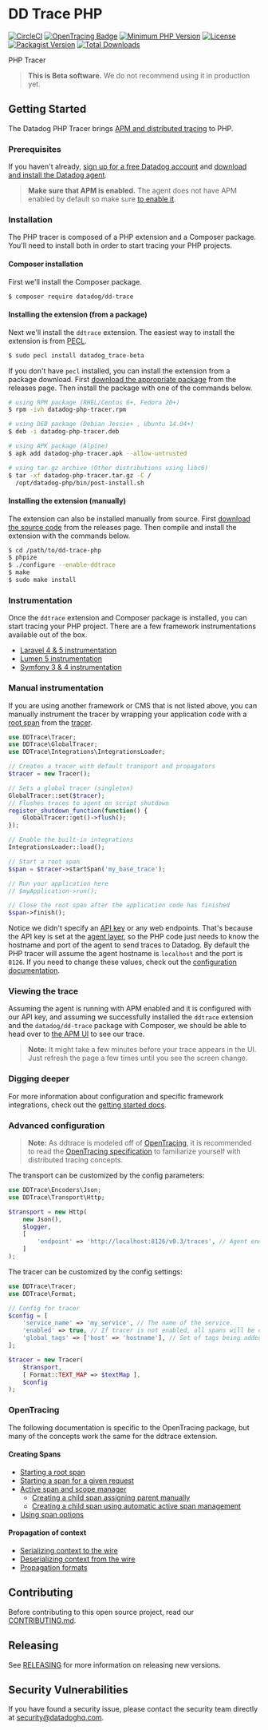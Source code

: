 # DD Trace PHP

[![CircleCI](https://circleci.com/gh/DataDog/dd-trace-php/tree/master.svg?style=svg)](https://circleci.com/gh/DataDog/dd-trace-php/tree/master)
[![OpenTracing Badge](https://img.shields.io/badge/OpenTracing-enabled-blue.svg)](http://opentracing.io)
[![Minimum PHP Version](https://img.shields.io/badge/php-%3E%3D%205.6-8892BF.svg)](https://php.net/)
[![License](https://img.shields.io/badge/License-BSD%203--Clause-blue.svg)](LICENSE)
[![Packagist Version](https://img.shields.io/packagist/v/datadog/dd-trace.svg)](https://packagist.org/packages/datadog/dd-trace)
[![Total Downloads](https://img.shields.io/packagist/dt/datadog/dd-trace.svg)](https://packagist.org/packages/datadog/dd-trace)

PHP Tracer

> **This is Beta software.** We do not recommend using it in production yet.

## Getting Started

The Datadog PHP Tracer brings [APM and distributed tracing](https://docs.datadoghq.com/tracing/) to PHP.

### Prerequisites

If you haven't already, [sign up for a free Datadog account](https://www.datadoghq.com/) and [download and install the Datadog agent](https://docs.datadoghq.com/tracing/setup/?tab=agent630).

> **Make sure that APM is enabled.** The agent does not have APM enabled by default so make sure [to enable it](https://docs.datadoghq.com/tracing/setup/?tab=agent630#agent-configuration).

### Installation

The PHP tracer is composed of a PHP extension and a Composer package. You'll need to install both in order to start tracing your PHP projects.

#### Composer installation

First we'll install the Composer package.

```bash
$ composer require datadog/dd-trace
```

#### Installing the extension (from a package)

Next we'll install the `ddtrace` extension. The easiest way to install the extension is from [PECL](https://pecl.php.net/package/datadog_trace).

```bash
$ sudo pecl install datadog_trace-beta
```

If you don't have `pecl` installed, you can install the extension from a package download. First [download the appropriate package](https://github.com/DataDog/dd-trace-php/releases) from the releases page. Then install the package with one of the commands below.

```bash
# using RPM package (RHEL/Centos 6+, Fedora 20+)
$ rpm -ivh datadog-php-tracer.rpm

# using DEB package (Debian Jessie+ , Ubuntu 14.04+)
$ deb -i datadog-php-tracer.deb

# using APK package (Alpine)
$ apk add datadog-php-tracer.apk --allow-untrusted

# using tar.gz archive (Other distributions using libc6)
$ tar -xf datadog-php-tracer.tar.gz -C /
  /opt/datadog-php/bin/post-install.sh
```

#### Installing the extension (manually)

The extension can also be installed manually from source. First [download the source code](https://github.com/DataDog/dd-trace-php/releases) from the releases page. Then compile and install the extension with the commands below.

```bash
$ cd /path/to/dd-trace-php
$ phpize
$ ./configure --enable-ddtrace
$ make
$ sudo make install
```

### Instrumentation

Once the `ddtrace` extension and Composer package is installed, you can start tracing your PHP project. There are a few framework instrumentations available out of the box.

* [Laravel 4 & 5 instrumentation](docs/getting_started.md#laravel-integration)
* [Lumen 5 instrumentation](docs/getting_started.md#lumen-integration)
* [Symfony 3 & 4 instrumentation](docs/getting_started.md#symfony-integration)

### Manual instrumentation

If you are using another framework or CMS that is not listed above, you can manually instrument the tracer by wrapping your application code with a [root span](https://docs.datadoghq.com/tracing/visualization/#spans) from the [tracer](https://docs.datadoghq.com/tracing/visualization/#trace).

```php
use DDTrace\Tracer;
use DDTrace\GlobalTracer;
use DDTrace\Integrations\IntegrationsLoader;

// Creates a tracer with default transport and propagators
$tracer = new Tracer();

// Sets a global tracer (singleton)
GlobalTracer::set($tracer);
// Flushes traces to agent on script shutdown
register_shutdown_function(function() {
    GlobalTracer::get()->flush();
});

// Enable the built-in integrations
IntegrationsLoader::load();

// Start a root span
$span = $tracer->startSpan('my_base_trace');

// Run your application here
// $myApplication->run();

// Close the root span after the application code has finished
$span->finish();
```

Notice we didn't specify an [API key](https://app.datadoghq.com/account/settings#api) or any web endpoints. That's because the API key is set at the [agent layer](https://docs.datadoghq.com/agent/?tab=agentv6), so the PHP code just needs to know the hostname and port of the agent to send traces to Datadog. By default the PHP tracer will assume the agent hostname is `localhost` and the port is `8126`. If you need to change these values, check out the [configuration documentation](docs/getting_started.md#configuration).

### Viewing the trace

Assuming the agent is running with APM enabled and it is configured with our API key, and assuming we successfully installed the `ddtrace` extension and the `datadog/dd-trace` package with Composer, we should be able to head over to [the APM UI](https://app.datadoghq.com/apm/services) to see our trace.

> **Note:** It might take a few minutes before your trace appears in the UI. Just refresh the page a few times until you see the screen change.

### Digging deeper

For more information about configuration and specific framework integrations, check out the [getting started docs](docs/getting_started.md).

### Advanced configuration

> **Note:** As ddtrace is modeled off of [OpenTracing](https://opentracing.io/), it is recommended to read the [OpenTracing specification](https://github.com/opentracing/specification/blob/master/specification.md) to familiarize yourself with distributed tracing concepts.

The transport can be customized by the config parameters:

```php
use DDTrace\Encoders\Json;
use DDTrace\Transport\Http;

$transport = new Http(
    new Json(),
    $logger,
    [
        'endpoint' => 'http://localhost:8126/v0.3/traces', // Agent endpoint
    ]
);
```

The tracer can be customized by the config settings:

```php
use DDTrace\Tracer;
use DDTrace\Format;

// Config for tracer
$config = [
    'service_name' => 'my_service', // The name of the service.
    'enabled' => true, // If tracer is not enabled, all spans will be created as noop.
    'global_tags' => ['host' => 'hostname'], // Set of tags being added to every span.
];

$tracer = new Tracer(
    $transport,
    [ Format::TEXT_MAP => $textMap ],
    $config
);
```

### OpenTracing

The following documentation is specific to the OpenTracing package, but many of the concepts work the same for the ddtrace extension.

#### Creating Spans

- [Starting a root span](https://github.com/opentracing/opentracing-php#starting-an-empty-trace-by-creating-a-root-span)
- [Starting a span for a given request](https://github.com/opentracing/opentracing-php#creating-a-span-given-an-existing-request)
- [Active span and scope manager](https://github.com/opentracing/opentracing-php#active-spans-and-scope-manager)
  - [Creating a child span assigning parent manually](https://github.com/opentracing/opentracing-php#creating-a-child-span-assigning-parent-manually)
  - [Creating a child span using automatic active span management](https://github.com/opentracing/opentracing-php#creating-a-child-span-using-automatic-active-span-management)
- [Using span options](https://github.com/opentracing/opentracing-php#using-span-options)

#### Propagation of context

- [Serializing context to the wire](https://github.com/opentracing/opentracing-php#serializing-to-the-wire)
- [Deserializing context from the wire](https://github.com/opentracing/opentracing-php#deserializing-from-the-wire)
- [Propagation formats](https://github.com/opentracing/opentracing-php#propagation-formats)

## Contributing

Before contributing to this open source project, read our [CONTRIBUTING.md](CONTRIBUTING.md).

## Releasing

See [RELEASING](RELEASING.md) for more information on releasing new versions.

## Security Vulnerabilities

If you have found a security issue, please contact the security team directly at [security@datadoghq.com](mailto:security@datadoghq.com).
